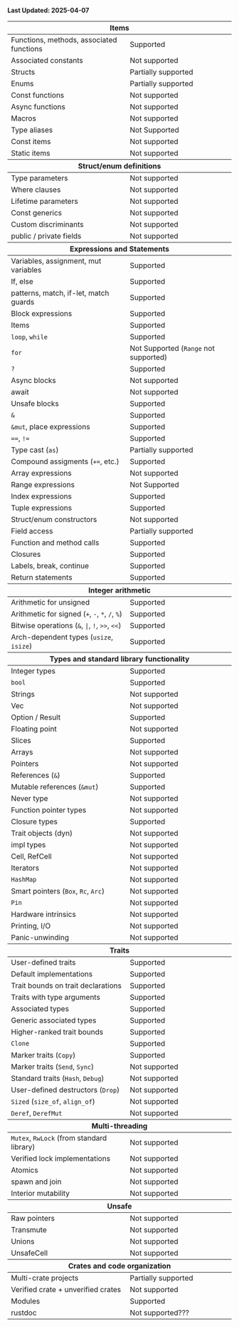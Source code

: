 <!-- Instead of rewriting our own feature checklist from scratch, we make a derivative of the
[Verus checklist](https://github.com/verus-lang/verus/blob/main/source/docs/guide/src/features.md)
which is available for use under [MIT](https://github.com/verus-lang/verus/blob/main/LICENSE) 
license.
-->

**Last Updated: 2025-04-07**

<div class="table-wrapper"><table>
  <thead><tr><th colspan="2"><strong>Items</strong></th></tr></thead>
  <tbody>
  <tr>
    <td>Functions, methods, associated functions</td>
    <td>Supported</td>
  </tr>
  <tr>
    <td>Associated constants</td>
    <td>Not supported</td>
  </tr>
  <tr>
    <td>Structs</td>
    <td>Partially supported</td>
  </tr>
  <tr>
    <td>Enums</td>
    <td>Partially supported</td>
  </tr>
  <tr>
    <td>Const functions</td>
    <td>Not supported</td>
  </tr>
  <tr>
    <td>Async functions</td>
    <td>Not supported</td>
  </tr>
  <tr>
    <td>Macros</td>
    <td>Not supported</td>
  </tr>
  <tr>
    <td>Type aliases</td>
    <td>Not Supported</td>
  </tr>
  <tr>
    <td>Const items</td>
    <td>Not supported</td>
  </tr>
  <tr>
    <td>Static items</td>
    <td>Not supported</td>
  </tr>
  </tbody>
  <thead><tr><th colspan="2"><strong>Struct/enum definitions</strong></th></tr></thead>
  <tbody>
  <tr>
    <td>Type parameters</td>
    <td>Not supported</td>
  </tr>
  <tr>
    <td>Where clauses</td>
    <td>Not supported</td>
  </tr>
  <tr>
    <td>Lifetime parameters</td>
    <td>Not supported</td>
  </tr>
  <tr>
    <td>Const generics</td>
    <td>Not supported</td>
  </tr>
  <tr>
    <td>Custom discriminants</td>
    <td>Not supported</td>
  </tr>
  <tr>
    <td>public / private fields</td>
    <td>Not supported</td>
  </tr>
  </tbody>
  <thead><tr><th colspan="2"><strong>Expressions and Statements</strong></th></tr></thead>
  <tbody>
  <tr>
    <td>Variables, assignment, mut variables</td>
    <td>Supported</td>
  </tr>
  <tr>
    <td>If, else</td>
    <td>Supported</td>
  </tr>
  <tr>
    <td>patterns, match, if-let, match guards</td>
    <td>Supported</td>
  </tr>
  <tr>
    <td>Block expressions</td>
    <td>Supported</td>
  </tr>
  <tr>
    <td>Items</td>
    <td>Supported</td>
  </tr>
  <tr>
    <td><code>loop</code>, <code>while</code></td>
    <td>Supported</td>
  </tr>
  <tr>
    <td><code>for</code></td>
    <td>Not Supported (<code>Range</code> not supported)</td>
  </tr>
  <tr>
    <td><code>?</code></td>
    <td>Supported</td>
  </tr>
  <tr>
    <td>Async blocks</td>
    <td>Not supported</td>
  </tr>
  <tr>
    <td>await</td>
    <td>Not supported</td>
  </tr>
  <tr>
    <td>Unsafe blocks</td>
    <td>Supported</td>
  </tr>
  <tr>
    <td><code>&</code></td>
    <td>Supported</td>
  </tr>
  <tr>
    <td><code>&mut</code>, place expressions</td>
    <td>Supported</td>
  </tr>
  <tr>
    <td><code>==</code>, <code>!=</code></td>
    <td>Supported</td>
  </tr>
  <tr>
    <td>Type cast (<code>as</code>)</td>
    <td>Partially supported</td>
  </tr>
  <tr>
    <td>Compound assigments (<code>+=</code>, etc.)</td>
    <td>Supported</td>
  </tr>
  <tr>
    <td>Array expressions</td>
    <td>Not supported</td>
  </tr>
  <tr>
    <td>Range expressions</td>
    <td>Not Supported</td>
  </tr>
  <tr>
    <td>Index expressions</td>
    <td>Supported</td>
  </tr>
  <tr>
    <td>Tuple expressions</td>
    <td>Supported</td>
  </tr>
  <tr>
    <td>Struct/enum constructors</td>
    <td>Not supported</td>
  </tr>
  <tr>
    <td>Field access</td>
    <td>Partially supported</td>
  </tr>
  <tr>
    <td>Function and method calls</td>
    <td>Supported</td>
  </tr>
  <tr>
    <td>Closures</td>
    <td>Supported</td>
  </tr>
  <tr>
    <td>Labels, break, continue</td>
    <td>Supported</td>
  </tr>
  <tr>
    <td>Return statements</td>
    <td>Supported</td>
  </tr>
  </tbody>
  <thead><tr><th colspan="2"><strong>Integer arithmetic</strong></th></tr></thead>
  <tbody>
  <tr>
    <td>Arithmetic for unsigned</td>
    <td>Supported</td>
  </tr>
  <tr>
    <td>Arithmetic for signed (<code>+</code>, <code>-</code>, <code>*</code>, <code>/</code>, <code>%</code>)</td>
    <td>Supported</td>
  </tr>
  <tr>
    <td>Bitwise operations (<code>&</code>, <code>|</code>, <code>!</code>, <code>&gt;&gt;</code>, <code>&lt;&lt;</code>)</td>
    <td>Supported</td>
  </tr>
  <tr>
    <td>Arch-dependent types (<code>usize</code>, <code>isize</code>)</td>
    <td>Supported</td>
  </tr>
  </tbody>
  <thead><tr><th colspan="2"><strong>Types and standard library functionality</strong></th></tr></thead>
  <tbody>
  <tr>
    <td>Integer types</td>
    <td>Supported</td>
  </tr>
  <tr>
    <td><code>bool</code></td>
    <td>Supported</td>
  </tr>
  <tr>
    <td>Strings</td>
    <td>Not supported</td>
  </tr>
  <tr>
    <td>Vec</td>
    <td>Not supported</td>
  </tr>
  <tr>
    <td>Option / Result</td>
    <td>Supported</td>
  </tr>
  <tr>
    <td>Floating point</td>
    <td>Not supported</td>
  </tr>
  <tr>
    <td>Slices</td>
    <td>Supported</td>
  </tr>
  <tr>
    <td>Arrays</td>
    <td>Not supported</td>
  </tr>
  <tr>
    <td>Pointers</td>
    <td>Not supported</td>
  </tr>
  <tr>
    <td>References (<code>&</code>)</td>
    <td>Supported</td>
  </tr>
  <tr>
    <td>Mutable references (<code>&mut</code>)</td>
    <td>Supported</td>
  </tr>
  <tr>
    <td>Never type</td>
    <td>Not supported</td>
  </tr>
  <tr>
    <td>Function pointer types</td>
    <td>Not supported</td>
  </tr>
  <tr>
    <td>Closure types</td>
    <td>Supported</td>
  </tr>
  <tr>
    <td>Trait objects (dyn)</td>
    <td>Not supported</td>
  </tr>
  <tr>
    <td>impl types</td>
    <td>Not supported</td>
  </tr>
  <tr>
    <td>Cell, RefCell</td>
    <td>Not supported</td>
  </tr>
  <tr>
    <td>Iterators</td>
    <td>Not supported</td>
  </tr>
  <tr>
    <td><code>HashMap</code></td>
    <td>Not supported</td>
  </tr>
  <tr>
    <td>Smart pointers (<code>Box</code>, <code>Rc</code>, <code>Arc</code>)</td>
    <td>Not supported</td>
  </tr>
  <tr>
    <td><code>Pin</code></td>
    <td>Not supported</td>
  </tr>
  <tr>
    <td>Hardware intrinsics</td>
    <td>Not supported</td>
  </tr>
  <tr>
    <td>Printing, I/O</td>
    <td>Not supported</td>
  </tr>
  <tr>
    <td>Panic-unwinding</td>
    <td>Not supported</td>
  </tr>
  </tbody>
  <thead><tr><th colspan="2"><strong>Traits</strong></th></tr></thead>
  <tbody>
  <tr>
    <td>User-defined traits</td>
    <td>Supported</td>
  </tr>
  <tr>
    <td>Default implementations</td>
    <td>Supported</td>
  </tr>
  <tr>
    <td>Trait bounds on trait declarations</td>
    <td>Supported</td>
  </tr>
  <tr>
    <td>Traits with type arguments</td>
    <td>Supported</td>
  </tr>
  <tr>
    <td>Associated types</td>
    <td>Supported</td>
  </tr>
  <tr>
    <td>Generic associated types</td>
    <td>Supported</td>
  </tr>
  <tr>
    <td>Higher-ranked trait bounds</td>
    <td>Supported</td>
  </tr>
  <tr>
    <td><code>Clone</code></td>
    <td>Supported</td>
  </tr>
  <tr>
    <td>Marker traits (<code>Copy</code>)</td>
    <td>Supported</td>
  </tr>
  <tr>
    <td>Marker traits (<code>Send</code>, <code>Sync</code>)</td>
    <td>Not supported</td>
  </tr>
  <tr>
    <td>Standard traits (<code>Hash</code>, <code>Debug</code>)</td>
    <td>Not supported</td>
  </tr>
  <tr>
    <td>User-defined destructors (<code>Drop</code>)</td>
    <td>Not supported</td>
  </tr>
  <tr>
    <td><code>Sized</code> (<code>size_of</code>, <code>align_of</code>)</td>
    <td>Not supported</td>
  </tr>
  <tr>
    <td><code>Deref</code>, <code>DerefMut</code></td>
    <td>Not supported</td>
  </tr>
  </tbody>
  <thead><tr><th colspan="2"><strong>Multi-threading</strong></th></tr></thead>
  <tbody>
  <tr>
    <td><code>Mutex</code>, <code>RwLock</code> (from standard library)</td>
    <td>Not supported </td>
  </tr>
  <tr>
    <td>Verified lock implementations</td>
    <td>Not supported </td>
  </tr>
  <tr>
    <td>Atomics</td>
    <td>Not supported</td>
  </tr>
  <tr>
    <td>spawn and join</td>
    <td>Not supported</a></td>
  </tr>
  <tr>
    <td>Interior mutability</td>
    <td>Not supported</a></td>
  </tr>
  </tbody>
  <thead><tr><th colspan="2"><strong>Unsafe</strong></th></tr></thead>
  <tbody>
  <tr>
    <td>Raw pointers</td>
    <td>Not supported</td>
  </tr>
  <tr>
    <td>Transmute</td>
    <td>Not supported</td>
  </tr>
  <tr>
    <td>Unions</td>
    <td>Not supported</td>
  </tr>
  <tr>
    <td><cod>UnsafeCell</code></td>
    <td>Not supported</td>
  </tr>
  </tbody>
  <thead><tr><th colspan="2"><strong>Crates and code organization</strong></th></tr></thead>
  <tr>
    <td>Multi-crate projects</td>
    <td>Partially supported</td>
  </tr>
  <tr>
    <td>Verified crate + unverified crates</td>
    <td>Not supported</td>
  </tr>
  <tr>
    <td>Modules</td>
    <td>Supported</td>
  </tr>
  <tr>
    <td>rustdoc</td>
    <td>Not supported???</td>
  </tr>
</table></div>